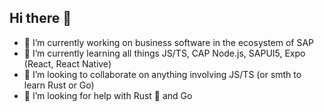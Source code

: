 ## Hi there 👋

- 🔭 I’m currently working on business software in the ecosystem of SAP
- 🌱 I’m currently learning all things JS/TS, CAP Node.js, SAPUI5, Expo (React, React Native)
- 👯 I’m looking to collaborate on anything involving JS/TS (or smth to learn Rust or Go)
- 🤔 I’m looking for help with Rust 🦀 and Go
